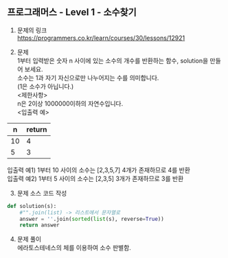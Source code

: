 프로그래머스 - Level 1 - 소수찾기     
-------------

1. 문제의 링크   
https://programmers.co.kr/learn/courses/30/lessons/12921    

2. 문제    
1부터 입력받은 숫자 n 사이에 있는 소수의 개수를 반환하는 함수, solution을 만들어 보세요.    
소수는 1과 자기 자신으로만 나누어지는 수를 의미합니다.     
(1은 소수가 아닙니다.)      
<제한사항>      
n은 2이상 1000000이하의 자연수입니다.       
<입출력 예>     

|n|return|  
|-|------|  
|10|4|  
|5|3|   
    
입출력 예1) 1부터 10 사이의 소수는 [2,3,5,7] 4개가 존재하므로 4를 반환      
입출력 예2) 1부터 5 사이의 소수는 [2,3,5] 3개가 존재하므로 3를 반환       

3. 문제 소스 코드 작성      
```python
def solution(s):
    #"".join(list) -> 리스트에서 문자열로
    answer = ''.join(sorted(list(s), reverse=True))
    return answer
```

4. 문제 풀이       
에라토스테네스의 체를 이용하여 소수 판별함.        



  
